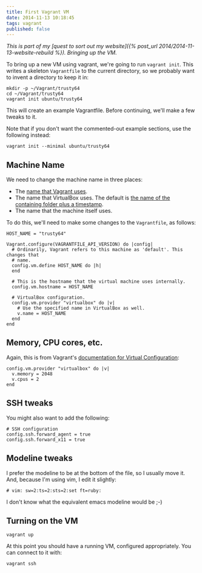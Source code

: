 ```yaml
---
title: First Vagrant VM
date: 2014-11-13 10:18:45
tags: vagrant
published: false
---
```


*This is part of my [quest to sort out my website]({% post_url 2014/2014-11-13-website-rebuild %}).
Bringing up the VM.*

To bring up a new VM using vagrant, we're going to run `vagrant init`. This
writes a skeleton `Vagrantfile` to the current directory, so we probably want
to invent a directory to keep it in:

    mkdir -p ~/Vagrant/trusty64
    cd ~/Vagrant/trusty64
    vagrant init ubuntu/trusty64

This will create an example Vagrantfile. Before continuing, we'll make a few
tweaks to it.

Note that if you don't want the commented-out example sections, use the
following instead:

    vagrant init --minimal ubuntu/trusty64

## Machine Name

We need to change the machine name in three places:

 - The [name that Vagrant uses](http://stackoverflow.com/a/20431791/8446).
 - The name that VirtualBox uses. The default is [the name of the containing
   folder plus a
   timestamp](https://docs.vagrantup.com/v2/virtualbox/configuration.html).
 - The name that the machine itself uses.

To do this, we'll need to make some changes to the `Vagrantfile`, as follows:

    HOST_NAME = "trusty64"

    Vagrant.configure(VAGRANTFILE_API_VERSION) do |config|
      # Ordinarily, Vagrant refers to this machine as 'default'. This changes that
      # name.
      config.vm.define HOST_NAME do |h|
      end

      # This is the hostname that the virtual machine uses internally.
      config.vm.hostname = HOST_NAME

      # VirtualBox configuration.
      config.vm.provider "virtualbox" do |v|
        # Use the specified name in VirtualBox as well.
        v.name = HOST_NAME
      end
    end

## Memory, CPU cores, etc.

Again, this is from Vagrant's [documentation for Virtual
Configuration](https://docs.vagrantup.com/v2/virtualbox/configuration.html):

    config.vm.provider "virtualbox" do |v|
      v.memory = 2048
      v.cpus = 2
    end

## SSH tweaks

You might also want to add the following:

    # SSH configuration
    config.ssh.forward_agent = true
    config.ssh.forward_x11 = true

## Modeline tweaks

I prefer the modeline to be at the bottom of the file, so I usually move it.
And, because I'm using vim, I edit it slightly:

    # vim: sw=2:ts=2:sts=2:set ft=ruby:

I don't know what the equivalent emacs modeline would be ;-)

## Turning on the VM

    vagrant up

At this point you should have a running VM, configured appropriately. You can
connect to it with:

    vagrant ssh
